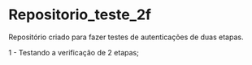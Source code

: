 # Repositorio_teste_2f
Repositório criado para fazer testes de autenticações de duas etapas.


1 - Testando a verificação de 2 etapas;